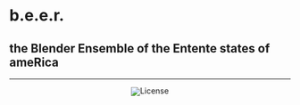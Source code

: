 # b.e.e.r.
<!-- markdownlint-disable first-line-h1 -->
<!-- markdownlint-disable html -->
<!-- markdownlint-disable no-duplicate-header -->
## the Blender Ensemble of the Entente states of ameRica
<hr>
<div align="center" style="line-height: 1;">
  <a href="https://github.com/GoobisMoobis/b.e.e.r./blob/main/LICENSE">
  <img alt="License" src="https://img.shields.io/badge/License-GNU%20General%20Public%20License%20v3.0-f5de53?&color=f5de53" style="display: inline-block; vertical-align: middle;"/>
  </a>
</div>
